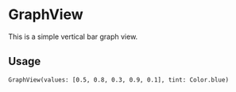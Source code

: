 # GraphView

This is a simple vertical bar graph view. 

## Usage

    GraphView(values: [0.5, 0.8, 0.3, 0.9, 0.1], tint: Color.blue)
